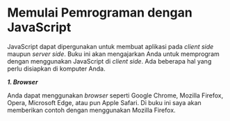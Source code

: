 # Memulai Pemrograman dengan JavaScript

JavaScript dapat dipergunakan untuk membuat aplikasi pada _client side_ maupun _server side_. Buku ini akan mengajarkan Anda untuk memprogram dengan menggunakan JavaScript di _client side_. Ada beberapa hal yang perlu disiapkan di komputer Anda.

**_1. Browser_**

Anda dapat menggunakan _browser_ seperti Google Chrome, Mozilla Firefox, Opera, Microsoft Edge, atau pun Apple Safari. Di buku ini saya akan memberikan contoh dengan menggunakan Mozilla Firefox.  


